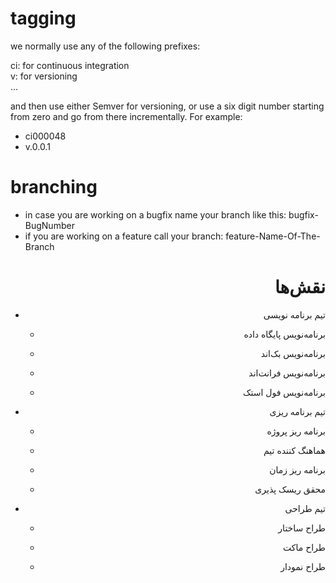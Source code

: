 # tagging
we normally use any of the following prefixes: 
    
ci: for continuous integration  
v: for versioning  
...

and then use either Semver for versioning, or use a six digit number starting from zero and go from there incrementally. For example:  
- ci000048  
- v.0.0.1  

# branching
- in case you are working on a bugfix name your branch like this: bugfix-BugNumber  
- if you are working on a feature call your branch: feature-Name-Of-The-Branch

<h1 dir="rtl">نقش‌ها</h1>
<ul>
    <li>
        <p dir="rtl" align="right">تیم برنامه نویسی</p>
        <ul>
            <li>
                <p dir="rtl" align="right">برنامه‌نویس پایگاه داده</p>
            </li>
            <li>
                <p dir="rtl" align="right">برنامه‌نویس بک‌اند</p>
            </li>
            <li>
                <p dir="rtl" align="right">برنامه‌نویس فرانت‌اند</p>
            </li>
            <li>
                <p dir="rtl" align="right">برنامه‌نویس فول استک</p>
            </li>
        </ul>
    </li>
    <li>
        <p dir="rtl" align="right">تیم برنامه ریزی</p>
        <ul>
            <li>
                <p dir="rtl" align="right">برنامه ریز پروژه</p>
            </li>
            <li>
                <p dir="rtl" align="right">هماهنگ کننده تیم</p>
            </li>
            <li>
                <p dir="rtl" align="right">برنامه ریز زمان</p>
            </li>
            <li>
                <p dir="rtl" align="right">محقق ریسک پذیری</p>
            </li>
        </ul>
    </li>
    <li>
        <p dir="rtl" align="right">تیم طراحی</p>
        <ul>
            <li>
                <p dir="rtl" align="right">طراح ساختار</p>
            </li>
            <li>
                <p dir="rtl" align="right">طراح ماکت</p>
            </li>
            <li>
                <p dir="rtl" align="right">طراح نمودار</p>
            </li>
        </ul>
    </li>
</ul>
